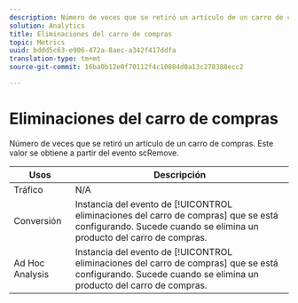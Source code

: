 ```yaml
---
description: Número de veces que se retiró un artículo de un carro de compras. Este valor se obtiene a partir del evento scRemove.
solution: Analytics
title: Eliminaciones del carro de compras
topic: Metrics
uuid: bddd5c63-e906-472a-8aec-a342f417ddfa
translation-type: tm+mt
source-git-commit: 16ba0b12e0f70112f4c10804d0a13c278388ecc2

---
```



# Eliminaciones del carro de compras

Número de veces que se retiró un artículo de un carro de compras. Este valor se obtiene a partir del evento scRemove.

| Usos | Descripción |
|---|---|
| Tráfico | N/A |
| Conversión | Instancia del evento de [!UICONTROL eliminaciones del carro de compras] que se está configurando. Sucede cuando se elimina un producto del carro de compras. |
| Ad Hoc Analysis  | Instancia del evento de [!UICONTROL eliminaciones del carro de compras] que se está configurando. Sucede cuando se elimina un producto del carro de compras. |

